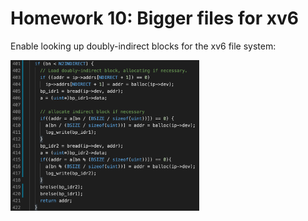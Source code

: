 # Homework 10: Bigger files for xv6

Enable looking up doubly-indirect blocks for the xv6 file system:

<img src="README_img/bmap.png" width="60%">

